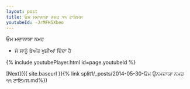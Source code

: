 ```yaml
---
layout: post
title: ਓਮ ਮਦਾਨਾਯਾ ਨਮਹ ੧੧ ਟਾਇਮਸ
youtubeId: -JrMFH5Xbeo
---
```

 
 
 ਓਮ ਮਦਾਨਾਯਾ ਨਮਹ  
 
 -  ਜੋ ਸਾਨੂੰ ਬੇਅੰਤ ਖੁਸ਼ੀਆਂ ਦਿੰਦਾ ਹੈ 
 
  
 
  
 
 
 
 
 
 


{% include youtubePlayer.html id=page.youtubeId %}
 
[Next]({{ site.baseurl }}{% link  split1/_posts/2014-05-30-ਓਮ ਉਨਮਦਾਯਾ ਨਮਹ ੧੧ ਟਾਇਮਸ.md%})
 
